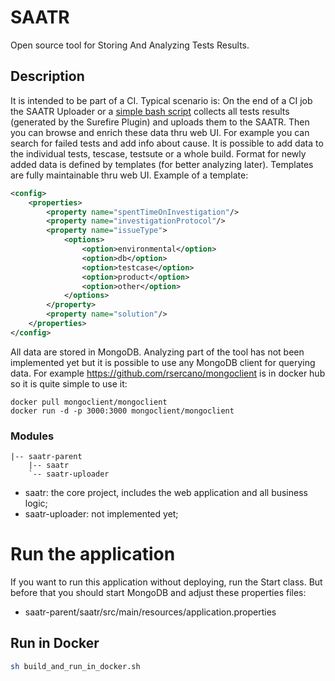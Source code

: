 # SAATR 

Open source tool for Storing And Analyzing Tests Results.


## Description

It is intended to be part of a CI. Typical scenario is: On the end of a CI job the SAATR Uploader or a [simple bash script](https://github.com/dsimko/saatr/tree/master/saatr-uploader/scripts/post-build.sh) collects all tests results (generated by the Surefire Plugin) and uploads them to the SAATR. Then you can browse and enrich these data thru web UI. For example you can search for failed tests and add info about cause. It is possible to add data to the individual tests, tescase, testsute or a whole build. Format for newly added data is defined by templates (for better analyzing later). Templates are fully maintainable thru web UI. Example of a template: 

```xml
<config>
	<properties>
		<property name="spentTimeOnInvestigation"/>
		<property name="investigationProtocol"/>
		<property name="issueType">
			<options>
				<option>environmental</option>
				<option>db</option>
				<option>testcase</option>
				<option>product</option>
				<option>other</option>
			</options>
		</property>
		<property name="solution"/>
	</properties>
</config>
```

All data are stored in MongoDB. Analyzing part of the tool has not been implemented yet but it is possible to use any MongoDB client for querying data. For example https://github.com/rsercano/mongoclient is in docker hub so it is quite simple to use it:

```docker pull mongoclient/mongoclient```    
```docker run -d -p 3000:3000 mongoclient/mongoclient``` 

### Modules
	|-- saatr-parent
	    |-- saatr
	    `-- saatr-uploader
	
- saatr: the core project, includes the web application and all business logic;
- saatr-uploader: not implemented yet;

# Run the application

If you want to run this application without deploying, run the Start class. But before that you should start MongoDB and adjust these properties files:

 - saatr-parent/saatr/src/main/resources/application.properties

## Run in Docker

```sh
sh build_and_run_in_docker.sh
```